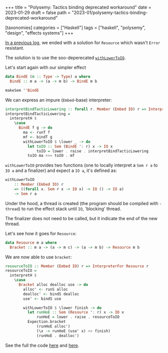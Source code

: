 +++
title = "Polysemy: Tactics binding deprecated workaround"
date = 2023-01-29
draft = false
path = "2023-01/polysemy-tactics-binding-deprecated-workaround"

[taxonomies]
categories = ["Haskell"]
tags = ["haskell", "polysemy", "design", "effects systems"]
+++

[In a previous log](@/2023-01-25_polysemy-hoe-tactics-binding.md), we ended with a solution for `Resource` which wasn't `Error` resistant.

The solution is to use the soo-deperecated [`withLowerToIO`](https://hackage.haskell.org/package/polysemy-1.7.1.0/docs/Polysemy-Internal-Forklift.html).

Let's start again with our simpler effect

```haskell
data BindE (m :: Type -> Type) a where
  BindE :: m a -> (a -> m b) -> BindE m b

makeSem ''BindE
```

We can express an impure (`Embed`-base) interpreter:

```haskell
interpretBindTacticLowering :: forall r. Member (Embed IO) r => InterpreterFor BindE r
interpretBindTacticLowering =
  interpretH $
    \case
      BindE f g -> do
        ma <- runT f
        mf <- bindT g
        withLowerToIO $ \lower _ -> do
          let toIO :: Sem (BindE ': r) x -> IO x
              toIO = lower . raise . interpretBindTacticLowering
          toIO ma >>= toIO . mf
```

`withLowerToIO` provides two functions (one to locally interpret a `Sem r a` to `IO a` and a finalizer) and expect a `IO a`, it's defined as:

```haskell
withLowerToIO
    :: Member (Embed IO) r
    => ((forall x. Sem r x -> IO x) -> IO () -> IO a)
    -> Sem r a
```

Under the hood, a thread is created (the program should be compiled with `-thread`) to run the effect stack until `IO`, 'blocking' thread.

The finalizer does not need to be called, but it indicate the end of the new thread.

Let's see how it goes for `Resource`:

```haskell
data Resource m a where
  Bracket :: m a -> (a -> m c) -> (a -> m b) -> Resource m b
```

We are now able to use `bracket`:

```haskell
resourceToIO :: Member (Embed IO) r => InterpreterFor Resource r
resourceToIO =
  interpretH $
    \case
      Bracket alloc dealloc use -> do
        alloc' <- runS alloc
        dealloc' <- bindS dealloc
        use' <- bindS use

        withLowerToIO $ \lower finish -> do
          let runHoE :: Sem (Resource ': r) x -> IO x
              runHoE = lower . raise . resourceToIO
          Expection.bracket
              (runHoE alloc')
              (\x -> runHoE (use' x) >> finish)
              (runHoE . dealloc')
```

See the full the code [here](https://hackage.haskell.org/package/polysemy-1.7.1.0/docs/src/Polysemy.Resource.html) and [here](https://github.com/blackheaven/blackheaven.github.io/blob/master/content/code/polysemy/src/Bind.hs).
